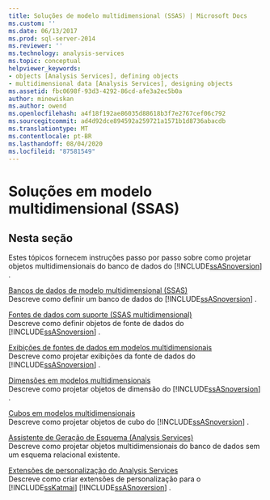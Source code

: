 ```yaml
---
title: Soluções de modelo multidimensional (SSAS) | Microsoft Docs
ms.custom: ''
ms.date: 06/13/2017
ms.prod: sql-server-2014
ms.reviewer: ''
ms.technology: analysis-services
ms.topic: conceptual
helpviewer_keywords:
- objects [Analysis Services], defining objects
- multidimensional data [Analysis Services], designing objects
ms.assetid: fbc0698f-93d3-4292-86cd-afe3a2ec5b0a
author: minewiskan
ms.author: owend
ms.openlocfilehash: a4f18f192ae86035d88618b3f7e2767cef06c792
ms.sourcegitcommit: ad4d92dce894592a259721a1571b1d8736abacdb
ms.translationtype: MT
ms.contentlocale: pt-BR
ms.lasthandoff: 08/04/2020
ms.locfileid: "87581549"
---
```

# <a name="multidimensional-model-solutions-ssas"></a>Soluções em modelo multidimensional (SSAS)
    
## <a name="in-this-section"></a>Nesta seção  
 Estes tópicos fornecem instruções passo por passo sobre como projetar objetos multidimensionais do banco de dados do [!INCLUDE[ssASnoversion](../../includes/ssasnoversion-md.md)] .  
  
 [Bancos de dados de modelo multidimensional &#40;SSAS&#41;](multidimensional-model-databases-ssas.md)  
 Descreve como definir um banco de dados do [!INCLUDE[ssASnoversion](../../includes/ssasnoversion-md.md)] .  
  
 [Fontes de dados com suporte &#40;SSAS multidimensional&#41;](supported-data-sources-ssas-multidimensional.md)  
 Descreve como definir objetos de fonte de dados do [!INCLUDE[ssASnoversion](../../includes/ssasnoversion-md.md)] .  
  
 [Exibições de fontes de dados em modelos multidimensionais](data-source-views-in-multidimensional-models.md)  
 Descreve como projetar exibições da fonte de dados do [!INCLUDE[ssASnoversion](../../includes/ssasnoversion-md.md)] .  
  
 [Dimensões em modelos multidimensionais](dimensions-in-multidimensional-models.md)  
 Descreve como projetar objetos de dimensão do [!INCLUDE[ssASnoversion](../../includes/ssasnoversion-md.md)] .  
  
 [Cubos em modelos multidimensionais](cubes-in-multidimensional-models.md)  
 Descreve como projetar objetos de cubo do [!INCLUDE[ssASnoversion](../../includes/ssasnoversion-md.md)] .  
  
 [Assistente de Geração de Esquema &#40;Analysis Services&#41;](schema-generation-wizard-analysis-services.md)  
 Descreve como projetar objetos multidimensionais do banco de dados sem um esquema relacional existente.  
  
 [Extensões de personalização do Analysis Services](extending-olap/analysis-services-personalization-extensions.md)  
 Descreve como criar extensões de personalização para o [!INCLUDE[ssKatmai](../../includes/sskatmai-md.md)] [!INCLUDE[ssASnoversion](../../includes/ssasnoversion-md.md)] .  
  
  
